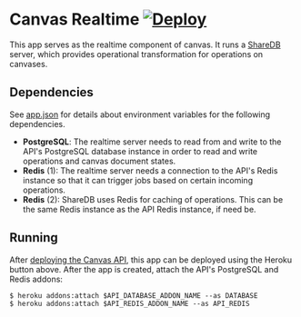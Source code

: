# Canvas Realtime [![Deploy][heroku_button_svg]][heroku_deploy]

This app serves as the realtime component of canvas. It runs a
[ShareDB][sharedb] server, which provides operational transformation for
operations on canvases.

## Dependencies

See [app.json][app_json] for details about environment variables for the
following dependencies.

- **PostgreSQL**: The realtime server needs to read from and write to the API's
  PostgreSQL database instance in order to read and write operations and
  canvas document states.
- **Redis** (1): The realtime server needs a connection to the API's Redis
  instance so that it can trigger jobs based on certain incoming operations.
- **Redis** (2): ShareDB uses Redis for caching of operations. This can be the
  same Redis instance as the API Redis instance, if need be.

## Running

After [deploying the Canvas API][canvas_api_readme], this app can be deployed
using the Heroku button above. After the app is created, attach the API's
PostgreSQL and Redis addons:

```
$ heroku addons:attach $API_DATABASE_ADDON_NAME --as DATABASE
$ heroku addons:attach $API_REDIS_ADDON_NAME --as API_REDIS
```

[app_json]: https://github.com/usecanvas/pro-realtime/blob/master/app.json
[canvas_api_readme]: https://github.com/usecanvas/pro-api/blob/master/README.md
[heroku_button_svg]: https://www.herokucdn.com/deploy/button.svg
[heroku_deploy]: https://heroku.com/deploy?template=https://github.com/usecanvas/pro-realtime
[sharedb]: https://github.com/share/sharedb
